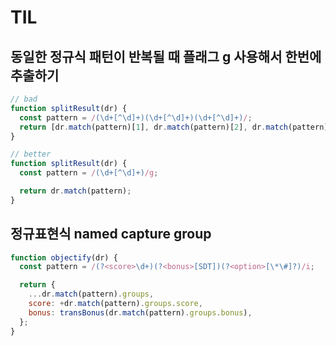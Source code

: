 # TIL

## 동일한 정규식 패턴이 반복될 때 플래그 g 사용해서 한번에 추출하기

```js
// bad
function splitResult(dr) {
  const pattern = /(\d+[^\d]+)(\d+[^\d]+)(\d+[^\d]+)/;
  return [dr.match(pattern)[1], dr.match(pattern)[2], dr.match(pattern)[3]];
}

// better
function splitResult(dr) {
  const pattern = /(\d+[^\d]+)/g;

  return dr.match(pattern);
}
```

## 정규표현식 named capture group

```js
function objectify(dr) {
  const pattern = /(?<score>\d+)(?<bonus>[SDT])(?<option>[\*\#]?)/i;

  return {
    ...dr.match(pattern).groups,
    score: +dr.match(pattern).groups.score,
    bonus: transBonus(dr.match(pattern).groups.bonus),
  };
}
```
